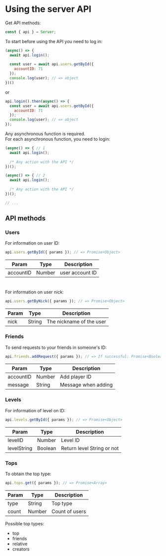 # Using the server API
Get API methods:
```js
const { api } = Server;
```
To start before using the API you need to log in:
```js
(async() => {
  await api.login();
  
  const user = await api.users.getById({
    accountID: 71
  });
  console.log(user); // => object
})()
```
or
```js
api.login().then(async() => {
  const user = await api.users.getById({
    accountID: 71
  });
  console.log(user); // => object
});
```
Any asynchronous function is required.</br>
For each asynchronous function, you need to login:
```js
(async() => { // 1
  await api.login();
  
  /* Any action with the API */
})();

(async() => { // 2
  await api.login();
  
  /* Any action with the API */
})();

// ...
```
## API methods
### Users
For information on user ID:
```js
api.users.getById({ params }); // => Promise<Object>
```
|Param |Type|Description|
|-|-|-|
|accountID|Number|user account ID|
# 
For information on user nick:
```js
api.users.getByNick({ params }); // => Promise<Object>
```
|Param|Type|Description|
|-|-|-|
|nick|String|The nickname of the user|
### Friends
To send requests to your friends in someone's ID:
```js
api.friends.addRequest({ params }); // => If successful: Promise<Boolean>
```
|Param|Type|Description|
|-|-|-|
|accountID|Number|Add player ID|
|message|String|Message when adding|
### Levels
For information of level on ID:
```js
api.levels.getById({ params }); // => Promise<Object>
```
|Param|Type|Description|
|-|-|-|
|levelID|Number|Level ID|
|levelString|Boolean|Return level String or not|
### Tops
To obtain the top type:
```js
api.tops.get({ params }); // => Promise<Array>
```
|Param|Type|Description|
|-|-|-|
|type|String|Top type|
|count|Number|Count of users|

Possible top types:
* top
* friends
* relative
* creators

